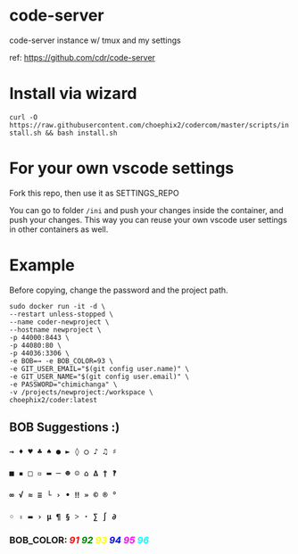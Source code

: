 # code-server
code-server instance w/ tmux and my settings 

ref: https://github.com/cdr/code-server

# Install via wizard

`curl -O https://raw.githubusercontent.com/choephix2/codercom/master/scripts/install.sh && bash install.sh`

# For your own vscode settings

Fork this repo, then use it as SETTINGS_REPO

You can go to folder `/ini` and push your changes inside the container, and push your changes.
This way you can reuse your own vscode user settings in other containers as well.

# Example

Before copying, change the password and the project path.

```
sudo docker run -it -d \
--restart unless-stopped \
--name coder-newproject \
--hostname newproject \
-p 44000:8443 \
-p 44080:80 \
-p 44036:3306 \
-e BOB=→ -e BOB_COLOR=93 \
-e GIT_USER_EMAIL="$(git config user.name)" \
-e GIT_USER_NAME="$(git config user.email)" \
-e PASSWORD="chimichanga" \
-v /projects/newproject:/workspace \
choephix2/coder:latest
```

## BOB Suggestions :)
### `→ ♦ ♥ ♣ ♠ ● ► ◊ ○ ♪ ♫ ♯`
### `■ ▪ □ ▫ ▬ ─ ☻ ☺ ⌂ ∆ † ‽`
### `∞ √ ≈ ≡ └ › • ‼ » © ® °`
### `◦ ꞊ ▬ › µ ¶ § ˃ · ∑ ∫ ∂`
### BOB_COLOR: *<span style="color:red">91</span> <span style="color:green">92</span> <span style="color:yellow">93</span> <span style="color:blue">94</span> <span style="color:magenta">95</span> <span style="color:cyan">96</span>*
